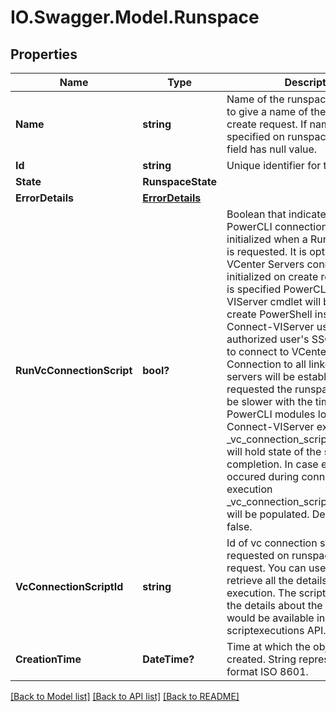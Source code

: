 # IO.Swagger.Model.Runspace
## Properties

Name | Type | Description | Notes
------------ | ------------- | ------------- | -------------
**Name** | **string** | Name of the runspace. It is optional to give a name of the runspace on create request. If name was not specified on runspace creation the field has null value. | [optional] 
**Id** | **string** | Unique identifier for the object. | [optional] 
**State** | **RunspaceState** |  | [optional] 
**ErrorDetails** | [**ErrorDetails**](ErrorDetails.md) |  | [optional] 
**RunVcConnectionScript** | **bool?** | Boolean that indicates whether PowerCLI connection has to be initialized when a Runspace creation is requested.    It is optional to request VCenter Servers connection to be initialized on create request.  If true is specified PowerCLI Connect-VIServer cmdlet will be called in the create PowerShell instance.  Connect-VIServer uses the authorized user&#x27;s SSO SAML token to connect to VCenter servers.  Connection to all linked VCetner servers will be established. When requested the runspace creation will be slower  with the time needed for PowerCLI modules loading and Connect-VIServer execution time. _vc_connection_script_state  field will hold state of the script completion. In case errors have occured during connect script execution  _vc_connection_script_error_records will be populated.    Default value is false. | [optional] 
**VcConnectionScriptId** | **string** | Id of vc connection script if it was requested on runspace create request.  You can use this id to retrieve all the details of the script execution.  The script could fail and the details about the script failure would be available in scriptexecutions API. | [optional] 
**CreationTime** | **DateTime?** | Time at which the object was created. String representing time in format ISO 8601. | [optional] 

[[Back to Model list]](../README.md#documentation-for-models) [[Back to API list]](../README.md#documentation-for-api-endpoints) [[Back to README]](../README.md)

